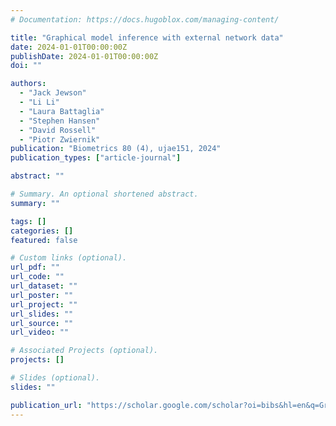 ```yaml
---
# Documentation: https://docs.hugoblox.com/managing-content/

title: "Graphical model inference with external network data"
date: 2024-01-01T00:00:00Z
publishDate: 2024-01-01T00:00:00Z
doi: ""

authors:
  - "Jack Jewson"
  - "Li Li"
  - "Laura Battaglia"
  - "Stephen Hansen"
  - "David Rossell"
  - "Piotr Zwiernik"
publication: "Biometrics 80 (4), ujae151, 2024"
publication_types: ["article-journal"]

abstract: ""

# Summary. An optional shortened abstract.
summary: ""

tags: []
categories: []
featured: false

# Custom links (optional).
url_pdf: ""
url_code: ""
url_dataset: ""
url_poster: ""
url_project: ""
url_slides: ""
url_source: ""
url_video: ""

# Associated Projects (optional).
projects: []

# Slides (optional).
slides: ""

publication_url: "https://scholar.google.com/scholar?oi=bibs&hl=en&q=Graphical+model+inference+with+external+network+data"
---
```

